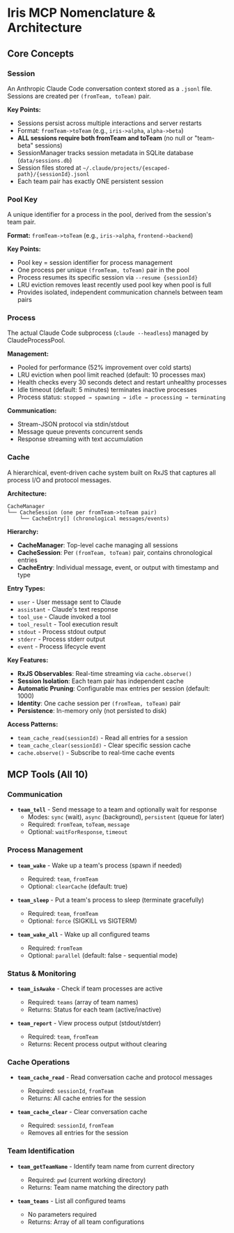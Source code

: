 # Iris MCP Nomenclature & Architecture

## Core Concepts

### Session
An Anthropic Claude Code conversation context stored as a `.jsonl` file. Sessions are created per `(fromTeam, toTeam)` pair.

**Key Points:**
- Sessions persist across multiple interactions and server restarts
- Format: `fromTeam->toTeam` (e.g., `iris->alpha`, `alpha->beta`)
- **ALL sessions require both fromTeam and toTeam** (no null or "team-beta" sessions)
- SessionManager tracks session metadata in SQLite database (`data/sessions.db`)
- Session files stored at `~/.claude/projects/{escaped-path}/{sessionId}.jsonl`
- Each team pair has exactly ONE persistent session

### Pool Key
A unique identifier for a process in the pool, derived from the session's team pair.

**Format:** `fromTeam->toTeam` (e.g., `iris->alpha`, `frontend->backend`)

**Key Points:**
- Pool key = session identifier for process management
- One process per unique `(fromTeam, toTeam)` pair in the pool
- Process resumes its specific session via `--resume {sessionId}`
- LRU eviction removes least recently used pool key when pool is full
- Provides isolated, independent communication channels between team pairs

### Process
The actual Claude Code subprocess (`claude --headless`) managed by ClaudeProcessPool.

**Management:**
- Pooled for performance (52% improvement over cold starts)
- LRU eviction when pool limit reached (default: 10 processes max)
- Health checks every 30 seconds detect and restart unhealthy processes
- Idle timeout (default: 5 minutes) terminates inactive processes
- Process status: `stopped → spawning → idle → processing → terminating`

**Communication:**
- Stream-JSON protocol via stdin/stdout
- Message queue prevents concurrent sends
- Response streaming with text accumulation

### Cache
A hierarchical, event-driven cache system built on RxJS that captures all process I/O and protocol messages.

**Architecture:**
```
CacheManager
└── CacheSession (one per fromTeam->toTeam pair)
    └── CacheEntry[] (chronological messages/events)
```

**Hierarchy:**
- **CacheManager**: Top-level cache managing all sessions
- **CacheSession**: Per `(fromTeam, toTeam)` pair, contains chronological entries
- **CacheEntry**: Individual message, event, or output with timestamp and type

**Entry Types:**
- `user` - User message sent to Claude
- `assistant` - Claude's text response
- `tool_use` - Claude invoked a tool
- `tool_result` - Tool execution result
- `stdout` - Process stdout output
- `stderr` - Process stderr output
- `event` - Process lifecycle event

**Key Features:**
- **RxJS Observables**: Real-time streaming via `cache.observe()`
- **Session Isolation**: Each team pair has independent cache
- **Automatic Pruning**: Configurable max entries per session (default: 1000)
- **Identity**: One cache session per `(fromTeam, toTeam)` pair
- **Persistence**: In-memory only (not persisted to disk)

**Access Patterns:**
- `team_cache_read(sessionId)` - Read all entries for a session
- `team_cache_clear(sessionId)` - Clear specific session cache
- `cache.observe()` - Subscribe to real-time cache events

## MCP Tools (All 10)

### Communication
- **`team_tell`** - Send message to a team and optionally wait for response
  - Modes: `sync` (wait), `async` (background), `persistent` (queue for later)
  - Required: `fromTeam`, `toTeam`, `message`
  - Optional: `waitForResponse`, `timeout`

### Process Management
- **`team_wake`** - Wake up a team's process (spawn if needed)
  - Required: `team`, `fromTeam`
  - Optional: `clearCache` (default: true)

- **`team_sleep`** - Put a team's process to sleep (terminate gracefully)
  - Required: `team`, `fromTeam`
  - Optional: `force` (SIGKILL vs SIGTERM)

- **`team_wake_all`** - Wake up all configured teams
  - Required: `fromTeam`
  - Optional: `parallel` (default: false - sequential mode)

### Status & Monitoring
- **`team_isAwake`** - Check if team processes are active
  - Required: `teams` (array of team names)
  - Returns: Status for each team (active/inactive)

- **`team_report`** - View process output (stdout/stderr)
  - Required: `team`, `fromTeam`
  - Returns: Recent process output without clearing

### Cache Operations
- **`team_cache_read`** - Read conversation cache and protocol messages
  - Required: `sessionId`, `fromTeam`
  - Returns: All cache entries for the session

- **`team_cache_clear`** - Clear conversation cache
  - Required: `sessionId`, `fromTeam`
  - Removes all entries for the session

### Team Identification
- **`team_getTeamName`** - Identify team name from current directory
  - Required: `pwd` (current working directory)
  - Returns: Team name matching the directory path

- **`team_teams`** - List all configured teams
  - No parameters required
  - Returns: Array of all team configurations
